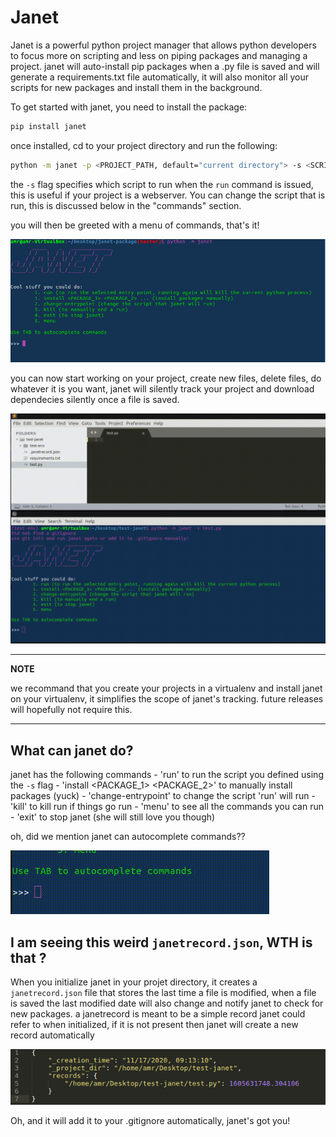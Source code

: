 # Janet

Janet is a powerful python project manager that allows python developers
to focus more on scripting and less on piping packages and managing a project. janet will auto-install
pip packages when a .py file is saved and will generate a requirements.txt file
automatically, it will also monitor all your scripts for new packages and install them in the background. 

To get started with janet, you need to install the package:

```bash
pip install janet
```

once installed, cd to your project directory and run the following:

```bash
python -m janet -p <PROJECT_PATH, default="current directory"> -s <SCRIPT>
```
the ```-s``` flag specifies which script to run when the ```run``` command is issued,
this is useful if your project is a webserver. You can change the script that is run, this is discussed below in the "commands" section.

you will then be greeted with a menu of commands, that's it!

![Janet CLI](readme_assets/images/janet_cli.png)

you can now start working on your project, create new files, delete files, do whatever it is you want, janet will silently track your project and download dependecies silently once a file is saved.

![Janet in action](readme_assets/gifs/janet_in_action.gif)


---
**NOTE**

we recommand that you create your projects in a virtualenv and install janet on your virtualenv, it simplifies the scope of janet's tracking. future releases will hopefully not require this.

---


## What can janet do?
janet has the following commands
	- 'run' to run the script you defined using the ```-s``` flag
	- 'install <PACKAGE_1> <PACKAGE_2>' to manually install packages (yuck)
	- 'change-entrypoint' to change the script 'run' will run
	- 'kill' to kill run if things go run
	- 'menu' to see all the commands you can run
	- 'exit' to stop janet (she will still love you though)


oh, did we mention janet can autocomplete commands??

![Janet autocompleting](readme_assets/gifs/janet_autocompleting.gif)



## I am seeing this weird ```janetrecord.json```, WTH is that ?

When you initialize janet in your projet directory, it creates a ```janetrecord.json``` file that stores the last time a file is modified, when a file is saved the last modified date will also change and notify janet to check for new packages. a janetrecord is meant to be a simple record janet could refer to when initialized, if it is not present then janet will create a new record automatically

![Janet record](readme_assets/images/janet_record.png)

Oh, and it will add it to your .gitignore automatically, janet's got you!






